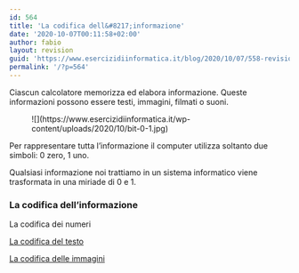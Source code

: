 ```yaml
---
id: 564
title: 'La codifica dell&#8217;informazione'
date: '2020-10-07T00:11:58+02:00'
author: fabio
layout: revision
guid: 'https://www.esercizidiinformatica.it/blog/2020/10/07/558-revision-v1/'
permalink: '/?p=564'
---
```


Ciascun calcolatore memorizza ed elabora informazione. Queste informazioni possono essere testi, immagini, filmati o suoni.

<figure class="wp-block-image size-large">![](https://www.esercizidiinformatica.it/wp-content/uploads/2020/10/bit-0-1.jpg)</figure>Per rappresentare tutta l’informazione il computer utilizza soltanto due simboli: 0 zero, 1 uno.

Qualsiasi informazione noi trattiamo in un sistema informatico viene trasformata in una miriade di 0 e 1.

### La codifica dell’informazione

La codifica dei numeri

[La codifica del testo](https://www.esercizidiinformatica.it/la-codifica-del-testo/)

[La codifica delle immagini](https://www.esercizidiinformatica.it/la-codifica-delle-immagini/)